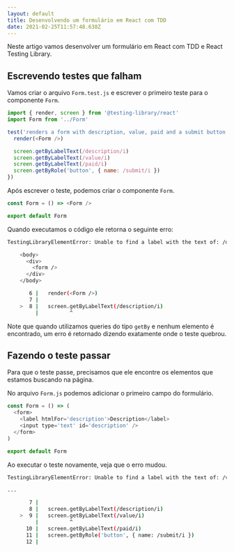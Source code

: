 ```yaml
---
layout: default
title: Desenvolvendo um formulário em React com TDD
date: 2021-02-25T11:57:48.638Z
---
```

Neste artigo vamos desenvolver um formulário em React com TDD e React Testing Library.

## Escrevendo testes que falham

Vamos criar o arquivo `Form.test.js` e escrever o primeiro teste para o componente `Form`.

```javascript
import { render, screen } from '@testing-library/react'
import Form from '../Form'

test('renders a form with description, value, paid and a submit button', () => {
  render(<Form />)

  screen.getByLabelText(/description/i)
  screen.getByLabelText(/value/i)
  screen.getByLabelText(/paid/i)
  screen.getByRole('button', { name: /submit/i })
})
```

Após escrever o teste, podemos criar o componente `Form`.

```javascript
const Form = () => <Form />

export default Form
```

Quando executamos o código ele retorna o seguinte erro:

```bash
TestingLibraryElementError: Unable to find a label with the text of: /description/i

    <body>
      <div>
        <form />
      </div>
    </body>

       6 |   render(<Form />)
       7 |
    >  8 |   screen.getByLabelText(/description/i)
         |          ^
```

Note que quando utilizamos queries do tipo `getBy` e nenhum elemento é encontrado, um erro é retornado dizendo exatamente onde o teste quebrou.

## Fazendo o teste passar

Para que o teste passe, precisamos que ele encontre os elementos que estamos buscando na página.

No arquivo `Form.js` podemos adicionar o primeiro campo do formulário.

```javascript
const Form = () => (
  <form>
    <label htmlFor='description'>Description</label>
    <input type='text' id='description' />
  </form>
)

export default Form
```

Ao executar o teste novamente, veja que o erro mudou.

```bash
TestingLibraryElementError: Unable to find a label with the text of: /value/i

...

       7 |
       8 |   screen.getByLabelText(/description/i)
    >  9 |   screen.getByLabelText(/value/i)
         |          ^
      10 |   screen.getByLabelText(/paid/i)
      11 |   screen.getByRole('button', { name: /submit/i })
      12 |
```